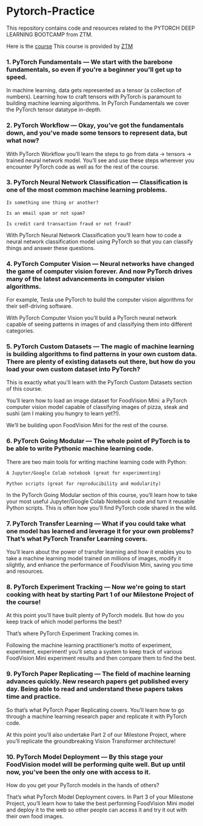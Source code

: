 # Pytorch-Practice
This repository contains code and resources related to the PYTORCH DEEP LEARNING BOOTCAMP from ZTM.

Here is the [course](https://www.udemy.com/course/pytorch-for-deep-learning/?couponCode=ACCAGE0923)
This course is provided by [ZTM](https://zerotomastery.io/)

### 1. PyTorch Fundamentals — We start with the barebone fundamentals, so even if you're a beginner you'll get up to speed.

In machine learning, data gets represented as a tensor (a collection of numbers). Learning how to craft tensors with PyTorch is paramount to building machine learning algorithms. In PyTorch Fundamentals we cover the PyTorch tensor datatype in-depth.

### 2. PyTorch Workflow — Okay, you’ve got the fundamentals down, and you've made some tensors to represent data, but what now?

With PyTorch Workflow you’ll learn the steps to go from data -> tensors -> trained neural network model. You’ll see and use these steps wherever you encounter PyTorch code as well as for the rest of the course.

### 3. PyTorch Neural Network Classification — Classification is one of the most common machine learning problems.

    Is something one thing or another?

    Is an email spam or not spam?

    Is credit card transaction fraud or not fraud?

With PyTorch Neural Network Classification you’ll learn how to code a neural network classification model using PyTorch so that you can classify things and answer these questions.

### 4. PyTorch Computer Vision — Neural networks have changed the game of computer vision forever. And now PyTorch drives many of the latest advancements in computer vision algorithms.

For example, Tesla use PyTorch to build the computer vision algorithms for their self-driving software.

With PyTorch Computer Vision you’ll build a PyTorch neural network capable of seeing patterns in images of and classifying them into different categories.

### 5. PyTorch Custom Datasets — The magic of machine learning is building algorithms to find patterns in your own custom data. There are plenty of existing datasets out there, but how do you load your own custom dataset into PyTorch?

This is exactly what you'll learn with the PyTorch Custom Datasets section of this course.

You’ll learn how to load an image dataset for FoodVision Mini: a PyTorch computer vision model capable of classifying images of pizza, steak and sushi (am I making you hungry to learn yet?!).

We’ll be building upon FoodVision Mini for the rest of the course.

### 6. PyTorch Going Modular — The whole point of PyTorch is to be able to write Pythonic machine learning code.

There are two main tools for writing machine learning code with Python:

    A Jupyter/Google Colab notebook (great for experimenting)

    Python scripts (great for reproducibility and modularity)

In the PyTorch Going Modular section of this course, you’ll learn how to take your most useful Jupyter/Google Colab Notebook code and turn it reusable Python scripts. This is often how you’ll find PyTorch code shared in the wild.

### 7. PyTorch Transfer Learning — What if you could take what one model has learned and leverage it for your own problems? That’s what PyTorch Transfer Learning covers.

You’ll learn about the power of transfer learning and how it enables you to take a machine learning model trained on millions of images, modify it slightly, and enhance the performance of FoodVision Mini, saving you time and resources.

### 8. PyTorch Experiment Tracking — Now we're going to start cooking with heat by starting Part 1 of our Milestone Project of the course!

At this point you’ll have built plenty of PyTorch models. But how do you keep track of which model performs the best?

That’s where PyTorch Experiment Tracking comes in.

Following the machine learning practitioner’s motto of experiment, experiment, experiment! you’ll setup a system to keep track of various FoodVision Mini experiment results and then compare them to find the best.

### 9. PyTorch Paper Replicating — The field of machine learning advances quickly. New research papers get published every day. Being able to read and understand these papers takes time and practice.

So that’s what PyTorch Paper Replicating covers. You’ll learn how to go through a machine learning research paper and replicate it with PyTorch code.

At this point you'll also undertake Part 2 of our Milestone Project, where you’ll replicate the groundbreaking Vision Transformer architecture!

### 10. PyTorch Model Deployment — By this stage your FoodVision model will be performing quite well. But up until now, you’ve been the only one with access to it.

How do you get your PyTorch models in the hands of others?

That’s what PyTorch Model Deployment covers. In Part 3 of your Milestone Project, you’ll learn how to take the best performing FoodVision Mini model and deploy it to the web so other people can access it and try it out with their own food images.
